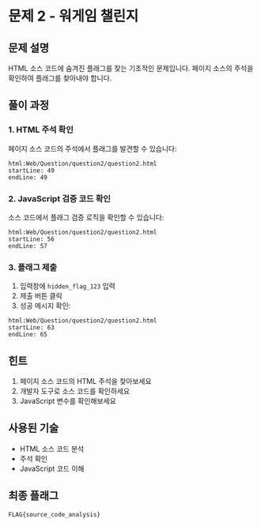 # 문제 2 - 워게임 챌린지

## 문제 설명
HTML 소스 코드에 숨겨진 플래그를 찾는 기초적인 문제입니다. 페이지 소스의 주석을 확인하여 플래그를 찾아내야 합니다.

## 풀이 과정

### 1. HTML 주석 확인
페이지 소스 코드의 주석에서 플래그를 발견할 수 있습니다:
```
html:Web/Question/question2/question2.html
startLine: 49
endLine: 49
```

### 2. JavaScript 검증 코드 확인
소스 코드에서 플래그 검증 로직을 확인할 수 있습니다:
```
html:Web/Question/question2/question2.html
startLine: 56
endLine: 57
```

### 3. 플래그 제출
1. 입력창에 `hidden_flag_123` 입력
2. 제출 버튼 클릭
3. 성공 메시지 확인:
```
html:Web/Question/question2/question2.html
startLine: 63
endLine: 65
```

## 힌트
1. 페이지 소스 코드의 HTML 주석을 찾아보세요
2. 개발자 도구로 소스 코드를 확인하세요
3. JavaScript 변수를 확인해보세요

## 사용된 기술
- HTML 소스 코드 분석
- 주석 확인
- JavaScript 코드 이해

## 최종 플래그
```
FLAG{source_code_analysis}
```